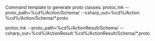 ﻿Command template to generate proto classes:
protoc.lnk --proto_path=%cd%/Action/Schema/ --csharp_out=%cd%/Action %cd%/Action/Schema/*.proto

protoc.lnk --proto_path=%cd%/ActionResult/Schema/ --csharp_out=%cd%/ActionResult %cd%/ActionResult/Schema/*.proto